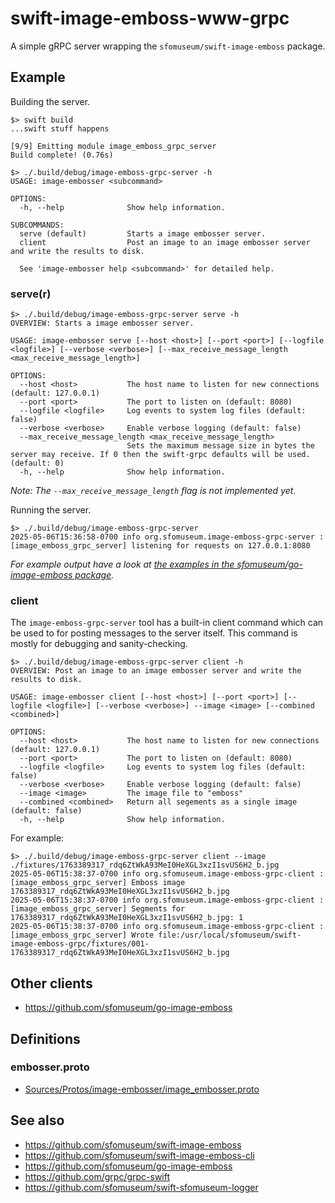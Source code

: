 # swift-image-emboss-www-grpc

A simple gRPC server wrapping the `sfomuseum/swift-image-emboss` package.

## Example

Building the server.

```
$> swift build
...swift stuff happens

[9/9] Emitting module image_emboss_grpc_server
Build complete! (0.76s)

$> ./.build/debug/image-emboss-grpc-server -h
USAGE: image-embosser <subcommand>

OPTIONS:
  -h, --help              Show help information.

SUBCOMMANDS:
  serve (default)         Starts a image embosser server.
  client                  Post an image to an image embosser server and write the results to disk.

  See 'image-embosser help <subcommand>' for detailed help.
```

### serve(r)

```
$> ./.build/debug/image-emboss-grpc-server serve -h
OVERVIEW: Starts a image embosser server.

USAGE: image-embosser serve [--host <host>] [--port <port>] [--logfile <logfile>] [--verbose <verbose>] [--max_receive_message_length <max_receive_message_length>]

OPTIONS:
  --host <host>           The host name to listen for new connections (default: 127.0.0.1)
  --port <port>           The port to listen on (default: 8080)
  --logfile <logfile>     Log events to system log files (default: false)
  --verbose <verbose>     Enable verbose logging (default: false)
  --max_receive_message_length <max_receive_message_length>
                          Sets the maximum message size in bytes the server may receive. If 0 then the swift-grpc defaults will be used. (default: 0)
  -h, --help              Show help information.
```

_Note: The `--max_receive_message_length` flag is not implemented yet._

Running the server.

```
$> ./.build/debug/image-emboss-grpc-server
2025-05-06T15:36:58-0700 info org.sfomuseum.image-emboss-grpc-server : [image_emboss_grpc_server] listening for requests on 127.0.0.1:8080
```

_For example output have a look at [the examples in the sfomuseum/go-image-emboss package](https://github.com/sfomuseum/go-image-emboss#examples)._

### client

The `image-emboss-grpc-server` tool has a built-in client command which can be used to for posting messages to the server itself. This command is mostly for debugging and sanity-checking.

```
$> ./.build/debug/image-emboss-grpc-server client -h
OVERVIEW: Post an image to an image embosser server and write the results to disk.

USAGE: image-embosser client [--host <host>] [--port <port>] [--logfile <logfile>] [--verbose <verbose>] --image <image> [--combined <combined>]

OPTIONS:
  --host <host>           The host name to listen for new connections (default: 127.0.0.1)
  --port <port>           The port to listen on (default: 8080)
  --logfile <logfile>     Log events to system log files (default: false)
  --verbose <verbose>     Enable verbose logging (default: false)
  --image <image>         The image file to "emboss"
  --combined <combined>   Return all segements as a single image (default: false)
  -h, --help              Show help information.
```

For example:

```
$> ./.build/debug/image-emboss-grpc-server client --image ./fixtures/1763389317_rdq6ZtWkA93MeI0HeXGL3xzI1svUS6H2_b.jpg 
2025-05-06T15:38:37-0700 info org.sfomuseum.image-emboss-grpc-client : [image_emboss_grpc_server] Emboss image 1763389317_rdq6ZtWkA93MeI0HeXGL3xzI1svUS6H2_b.jpg
2025-05-06T15:38:37-0700 info org.sfomuseum.image-emboss-grpc-client : [image_emboss_grpc_server] Segments for 1763389317_rdq6ZtWkA93MeI0HeXGL3xzI1svUS6H2_b.jpg: 1
2025-05-06T15:38:37-0700 info org.sfomuseum.image-emboss-grpc-client : [image_emboss_grpc_server] Wrote file:/usr/local/sfomuseum/swift-image-emboss-grpc/fixtures/001-1763389317_rdq6ZtWkA93MeI0HeXGL3xzI1svUS6H2_b.jpg
```

## Other clients

* https://github.com/sfomuseum/go-image-emboss

## Definitions

### embosser.proto

* [Sources/Protos/image-embosser/image_embosser.proto](Sources/Protos/image-embosser/image_embosser.proto)

## See also

* https://github.com/sfomuseum/swift-image-emboss
* https://github.com/sfomuseum/swift-image-emboss-cli
* https://github.com/sfomuseum/go-image-emboss
* https://github.com/grpc/grpc-swift
* https://github.com/sfomuseum/swift-sfomuseum-logger
